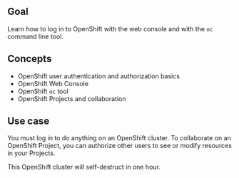 ## Goal

Learn how to log in to OpenShift with the web console and with the `oc` command line tool.

## Concepts

* OpenShift user authentication and authorization basics
* OpenShift Web Console
* OpenShift `oc` tool
* OpenShift Projects and collaboration

## Use case

You must log in to do anything on an OpenShift cluster. To collaborate on an OpenShift Project, you can authorize other users to see or modify resources in your Projects.

This OpenShift cluster will self-destruct in one hour.

